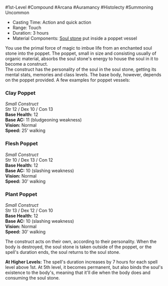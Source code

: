 #1st-Level #Compound #Arcana #Auramancy #Histolecty #Summoning 
Uncommon
 
- Casting Time: Action and quick action
- Range: Touch
- Duration: 3 hours
- Material Components: [Soul stone](Runecarver) put inside a poppet vessel  

You use the primal force of magic to imbue life from an enchanted soul stone into the poppet. The poppet, small in size and consisting usually of organic material, absorbs the soul stone's energy to house the soul in it to become a construct.  
The construct has the personality of the soul in the soul stone, getting its mental stats, memories and class levels. The base body, however, depends on the poppet provided. A few examples for poppet vessels:
 
### Clay Poppet

_Small Construct_  
Str 12 / Dex 10 / Con 13  
**Base Health:** 12  
**Base AC:** 11 (bludgeoning weakness)  
**Vision:** Normal  
**Speed:** 25' walking
 
### Flesh Poppet

_Small Construct_  
Str 10 / Dex 13 / Con 12  
**Base Health:** 12  
**Base AC:** 10 (slashing weakness)  
**Vision:** Normal  
**Speed:** 30' walking
 
### Plant Poppet

_Small Construct_  
Str 13 / Dex 12 / Con 10  
**Base Health:** 12  
**Base AC:** 10 (slashing weakness)  
**Vision:** Normal  
**Speed:** 30' walking
 
The construct acts on their own, according to their personality. When the body is destroyed, the soul stone is taken outside of the poppet, or the spell's duration ends, the soul returns to the soul stone.
 
**At Higher Levels:** The spell's duration increases by 7 hours for each spell level above 1st. At 5th level, it becomes permanent, but also binds the soul's existence to the body's, meaning that it'll die when the body does and consuming the soul stone.